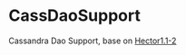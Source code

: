 CassDaoSupport
==============

Cassandra Dao Support, base on [Hector1.1-2](https://github.com/hector-client/hector/tree/hector-1.1-2)
